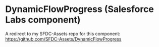 # DynamicFlowProgress (Salesforce Labs component)
A redirect to my SFDC-Assets repo for this component:  https://github.com/SFDC-Assets/DynamicFlowProgress
